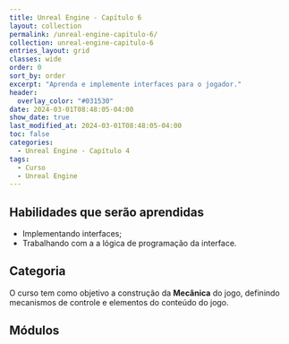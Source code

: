 ```yaml
---
title: Unreal Engine - Capítulo 6
layout: collection
permalink: /unreal-engine-capitulo-6/
collection: unreal-engine-capitulo-6
entries_layout: grid
classes: wide
order: 0
sort_by: order
excerpt: "Aprenda e implemente interfaces para o jogador."
header:
  overlay_color: "#031530"
date: 2024-03-01T08:48:05-04:00
show_date: true
last_modified_at: 2024-03-01T08:48:05-04:00
toc: false
categories:
  - Unreal Engine - Capítulo 4
tags:
  - Curso
  - Unreal Engine
---
```


## Habilidades que serão aprendidas

- Implementando interfaces;
- Trabalhando com a a lógica de programação da interface.

## Categoria

O curso tem como objetivo a construção da **Mecânica** do jogo, definindo mecanismos de controle e elementos do conteúdo do jogo.

## Módulos
